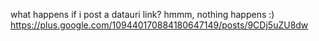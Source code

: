 what happens if i post a datauri link?  hmmm, nothing happens :) https://plus.google.com/109440170884180647149/posts/9CDj5uZU8dw